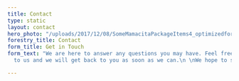 ```yaml
---
title: Contact
type: static
layout: contact
hero_photo: "/uploads/2017/12/08/SomeMamacitaPackageItems4_optimizedforweb.jpg"
forestry_title: Contact
form_title: Get in Touch
form_text: "We are here to answer any questions you may have. Feel free to reach out
  to us and we will get back to you as soon as we can.\n \nWe hope to see you soon!"

---
```

